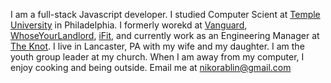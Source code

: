 I am a full-stack Javascript developer. I studied Computer Scient at [Temple University](https://temple.edu/) in Philadelphia. I formerly worekd at [Vanguard](https://vanguard.com), [WhoseYourLandlord](https://wyl.co), [iFit](https://ifit.com), and currently work as an Engineering Manager at [The Knot](https://theknotww.com). I live in Lancaster, PA with my wife and my daughter. I am the youth group leader at my church. When I am away from my computer, I enjoy cooking and being outside. Email me at [nikorablin@gmail.com](mailto:nikorablin@gmail.com)